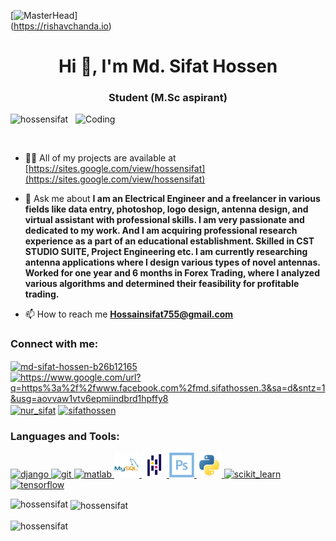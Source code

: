 [![MasterHead](https://www.google.com/search?q=AI%2FML+cover+picture&tbm=isch&ved=2ahUKEwiI-frpypv5AhW8j9gFHQUkD8kQ2-cCegQIABAA&oq=AI%2FML+cover+picture&gs_lcp=CgNpbWcQA1DgCljXLGDpMGgCcAB4AIABYogB9AKSAQE0mAEAoAEBqgELZ3dzLXdpei1pbWfAAQE&sclient=img&ei=BoHiYojeA7yf4t4Phci8yAw&bih=722&biw=1536&rlz=1C1CHBD_enBD913BD913#imgrc=nh4fPEr8TtCEDM&imgdii=phc6GfrUOr5dZM)]  
(https://rishavchanda.io)<h1 align="center">Hi 👋, I'm Md. Sifat Hossen</h1>
<h3 align="center">Student (M.Sc aspirant)</h3>
<img align="right" alt="Coding" width="400" src="https://www.google.com/search?q=animated+coding.gif&tbm=isch&ved=2ahUKEwjn6LmszJv5AhU2jNgFHW_3BPgQ2-cCegQIABAA&oq=animated+coding.gif&gs_lcp=CgNpbWcQAzIECAAQHjIECAAQHjIGCAAQHhAIMgYIABAeEAg6BggAEB4QBzoFCAAQgAQ6CAgAEB4QCBAHUMUGWMw6YKpJaAVwAHgAgAFjiAHlEpIBAjI2mAEAoAEBqgELZ3dzLXdpei1pbWfAAQE&sclient=img&ei=nYLiYqemObaY4t4P7-6TwA8&bih=664&biw=1519&rlz=1C1CHBD_enBD913BD913&hl=en#imgrc=TU6M-pr48V2rEM">

<p align="left"> <img src="https://komarev.com/ghpvc/?username=hossensifat&label=Profile%20views&color=0e75b6&style=flat" alt="hossensifat" /> </p>

<p align="left"> <a href="https://twitter.com/" target="blank"><img src="https://img.shields.io/twitter/follow/?logo=twitter&style=for-the-badge" alt="" /></a> </p>

- 👨‍💻 All of my projects are available at [https://sites.google.com/view/hossensifat](https://sites.google.com/view/hossensifat)

- 💬 Ask me about **I am an Electrical Engineer and a freelancer in various fields like data entry, photoshop, logo design, antenna design, and virtual assistant with professional skills. I am very passionate and dedicated to my work. And I am acquiring professional research experience as a part of an educational establishment. Skilled in CST STUDIO SUITE, Project Engineering etc. I am currently researching antenna applications where I design various types of novel antennas. Worked for one year and 6 months in Forex Trading, where I analyzed various algorithms and determined their feasibility for profitable trading.**

- 📫 How to reach me **Hossainsifat755@gmail.com**

<h3 align="left">Connect with me:</h3>
<p align="left">
<a href="https://linkedin.com/in/md-sifat-hossen-b26b12165" target="blank"><img align="center" src="https://raw.githubusercontent.com/rahuldkjain/github-profile-readme-generator/master/src/images/icons/Social/linked-in-alt.svg" alt="md-sifat-hossen-b26b12165" height="30" width="40" /></a>
<a href="https://fb.com/https://www.google.com/url?q=https%3a%2f%2fwww.facebook.com%2fmd.sifathossen.3&sa=d&sntz=1&usg=aovvaw1vtv6epmiindbrd1hpffy8" target="blank"><img align="center" src="https://raw.githubusercontent.com/rahuldkjain/github-profile-readme-generator/master/src/images/icons/Social/facebook.svg" alt="https://www.google.com/url?q=https%3a%2f%2fwww.facebook.com%2fmd.sifathossen.3&sa=d&sntz=1&usg=aovvaw1vtv6epmiindbrd1hpffy8" height="30" width="40" /></a>
<a href="https://instagram.com/nur_sifat" target="blank"><img align="center" src="https://raw.githubusercontent.com/rahuldkjain/github-profile-readme-generator/master/src/images/icons/Social/instagram.svg" alt="nur_sifat" height="30" width="40" /></a>
<a href="https://www.youtube.com/c/sifathossen" target="blank"><img align="center" src="https://raw.githubusercontent.com/rahuldkjain/github-profile-readme-generator/master/src/images/icons/Social/youtube.svg" alt="sifathossen" height="30" width="40" /></a>
</p>

<h3 align="left">Languages and Tools:</h3>
<p align="left"> <a href="https://www.djangoproject.com/" target="_blank" rel="noreferrer"> <img src="https://cdn.worldvectorlogo.com/logos/django.svg" alt="django" width="40" height="40"/> </a> <a href="https://git-scm.com/" target="_blank" rel="noreferrer"> <img src="https://www.vectorlogo.zone/logos/git-scm/git-scm-icon.svg" alt="git" width="40" height="40"/> </a> <a href="https://www.mathworks.com/" target="_blank" rel="noreferrer"> <img src="https://upload.wikimedia.org/wikipedia/commons/2/21/Matlab_Logo.png" alt="matlab" width="40" height="40"/> </a> <a href="https://www.mysql.com/" target="_blank" rel="noreferrer"> <img src="https://raw.githubusercontent.com/devicons/devicon/master/icons/mysql/mysql-original-wordmark.svg" alt="mysql" width="40" height="40"/> </a> <a href="https://pandas.pydata.org/" target="_blank" rel="noreferrer"> <img src="https://raw.githubusercontent.com/devicons/devicon/2ae2a900d2f041da66e950e4d48052658d850630/icons/pandas/pandas-original.svg" alt="pandas" width="40" height="40"/> </a> <a href="https://www.photoshop.com/en" target="_blank" rel="noreferrer"> <img src="https://raw.githubusercontent.com/devicons/devicon/master/icons/photoshop/photoshop-line.svg" alt="photoshop" width="40" height="40"/> </a> <a href="https://www.python.org" target="_blank" rel="noreferrer"> <img src="https://raw.githubusercontent.com/devicons/devicon/master/icons/python/python-original.svg" alt="python" width="40" height="40"/> </a> <a href="https://scikit-learn.org/" target="_blank" rel="noreferrer"> <img src="https://upload.wikimedia.org/wikipedia/commons/0/05/Scikit_learn_logo_small.svg" alt="scikit_learn" width="40" height="40"/> </a> <a href="https://www.tensorflow.org" target="_blank" rel="noreferrer"> <img src="https://www.vectorlogo.zone/logos/tensorflow/tensorflow-icon.svg" alt="tensorflow" width="40" height="40"/> </a> </p>

<p><img align="left" src="https://github-readme-stats.vercel.app/api/top-langs?username=hossensifat&show_icons=true&locale=en&layout=compact" alt="hossensifat" /></p>

<p>&nbsp;<img align="center" src="https://github-readme-stats.vercel.app/api?username=hossensifat&show_icons=true&locale=en" alt="hossensifat" /></p>

<p><img align="center" src="https://github-readme-streak-stats.herokuapp.com/?user=hossensifat&" alt="hossensifat" /></p>

